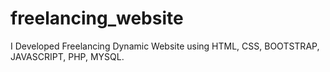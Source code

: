 # freelancing_website
I Developed Freelancing Dynamic Website using HTML, CSS, BOOTSTRAP, JAVASCRIPT, PHP, MYSQL.
